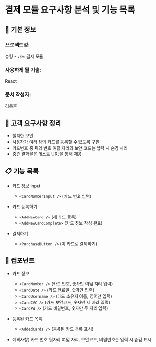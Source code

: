 # 결제 모듈 요구사항 분석 및 기능 목록

## 📌 기본 정보
### 프로젝트명: 
슈킹 - 카드 결제 모듈

### 사용하게 될 기술: 
React

### 문서 작성자: 
김동훈

## 📝 고객 요구사항 정리
- 철저한 보안
- 사용자가 여러 장의 카드를 등록할 수 있도록 구현
- 카드번호 중 뒤의 번호 여덟 자리와 보안 코드는 입력 시 숨김 처리
- 중간 결과물은 테스트 URL을 통해 제공

## 📋 기능 목록
- 카드 정보 input
  - `<CardNumberInput />` (카드 번호 입력)

- 카드 등록하기
  - `<AddNewCard />` (새 카드 등록)
  - `<AddNewCardComplete>` (카드 정보 작성 완료)

- 결제하기
  - `<PurchaseButton />` (이 카드로 결제하기)
 
## 📄 컴포넌트
- 카드 정보
  - `<CardNumber />` (카드 번호, 숫자만 여덟 자리 입력)
  - `<CardDate />` (카드 만료일, 숫자만 입력)
  - `<CardUsername />` (카드 소유자 이름, 영어만 입력)
  - `<CardCVC />` (카드 보안코드, 숫자만 세 자리 입력)
  - `<CardPW />` (카드 비밀번호, 숫자만 두 자리 입력)

- 등록된 카드 목록
  - `<AddedCards />` (등록된 카드 목록 표시)

* 예외사항) 카드 번호 뒷자리 여덟 자리, 보안코드, 비밀번호는 입력 시 숨김 표시

